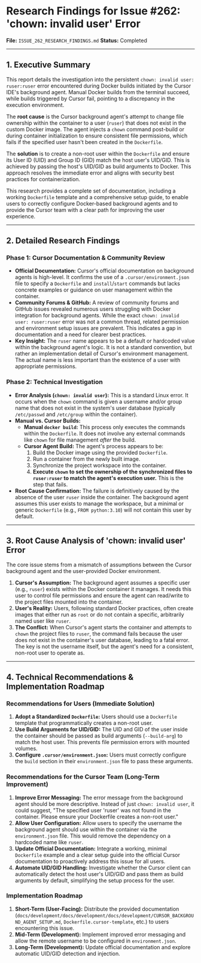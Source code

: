 # Research Findings for Issue #262: 'chown: invalid user' Error

**File:** `ISSUE_262_RESEARCH_FINDINGS.md`
**Status:** Completed

---

## 1. Executive Summary

This report details the investigation into the persistent `chown: invalid user: ruser:ruser` error encountered during Docker builds initiated by the Cursor IDE's background agent. Manual Docker builds from the terminal succeed, while builds triggered by Cursor fail, pointing to a discrepancy in the execution environment.

The **root cause** is the Cursor background agent's attempt to change file ownership within the container to a user (`ruser`) that does not exist in the custom Docker image. The agent injects a `chown` command post-build or during container initialization to ensure consistent file permissions, which fails if the specified user hasn't been created in the `Dockerfile`.

The **solution** is to create a non-root user within the `Dockerfile` and ensure its User ID (UID) and Group ID (GID) match the host user's UID/GID. This is achieved by passing the host's UID/GID as build arguments to Docker. This approach resolves the immediate error and aligns with security best practices for containerization.

This research provides a complete set of documentation, including a working `Dockerfile` template and a comprehensive setup guide, to enable users to correctly configure Docker-based background agents and to provide the Cursor team with a clear path for improving the user experience.

---

## 2. Detailed Research Findings

### Phase 1: Cursor Documentation & Community Review

* **Official Documentation:** Cursor's official documentation on background agents is high-level. It confirms the use of a `.cursor/environment.json` file to specify a `Dockerfile` and `install`/`start` commands but lacks concrete examples or guidance on user management within the container.
* **Community Forums & GitHub:** A review of community forums and GitHub issues revealed numerous users struggling with Docker integration for background agents. While the exact `chown: invalid user: ruser:ruser` error was not a common thread, related permission and environment setup issues are prevalent. This indicates a gap in documentation and a need for clearer best practices.
* **Key Insight:** The `ruser` name appears to be a default or hardcoded value within the background agent's logic. It is not a standard convention, but rather an implementation detail of Cursor's environment management. The actual name is less important than the existence of a user with appropriate permissions.

### Phase 2: Technical Investigation

* **Error Analysis (`chown: invalid user`):** This is a standard Linux error. It occurs when the `chown` command is given a username and/or group name that does not exist in the system's user database (typically `/etc/passwd` and `/etc/group` within the container).
* **Manual vs. Cursor Builds:**
    * **Manual `docker build`:** This process only executes the commands within the `Dockerfile`. It does not involve any external commands like `chown` for file management *after* the build.
    * **Cursor Agent Build:** The agent's process appears to be:
        1.  Build the Docker image using the provided `Dockerfile`.
        2.  Run a container from the newly built image.
        3.  Synchronize the project workspace into the container.
        4.  **Execute `chown` to set the ownership of the synchronized files to `ruser:ruser` to match the agent's execution user.** This is the step that fails.
* **Root Cause Confirmation:** The failure is definitively caused by the absence of the user `ruser` inside the container. The background agent assumes this user exists to manage the workspace, but a minimal or generic `Dockerfile` (e.g., `FROM python:3.10`) will not contain this user by default.

---

## 3. Root Cause Analysis of 'chown: invalid user' Error

The core issue stems from a mismatch of assumptions between the Cursor background agent and the user-provided Docker environment.

1.  **Cursor's Assumption:** The background agent assumes a specific user (e.g., `ruser`) exists within the Docker container it manages. It needs this user to control file permissions and ensure the agent can read/write to the project files mounted into the container.
2.  **User's Reality:** Users, following standard Docker practices, often create images that either run as `root` or do not contain a specific, arbitrarily named user like `ruser`.
3.  **The Conflict:** When Cursor's agent starts the container and attempts to `chown` the project files to `ruser`, the command fails because the user does not exist in the container's user database, leading to a fatal error. The key is not the username itself, but the agent's need for a consistent, non-root user to operate as.

---

## 4. Technical Recommendations & Implementation Roadmap

### Recommendations for Users (Immediate Solution)

1.  **Adopt a Standardized `Dockerfile`:** Users should use a `Dockerfile` template that programmatically creates a non-root user.
2.  **Use Build Arguments for UID/GID:** The UID and GID of the user inside the container should be passed as build arguments (`--build-arg`) to match the host user. This prevents file permission errors with mounted volumes.
3.  **Configure `.cursor/environment.json`:** Users must correctly configure the `build` section in their `environment.json` file to pass these arguments.

### Recommendations for the Cursor Team (Long-Term Improvement)

1.  **Improve Error Messaging:** The error message from the background agent should be more descriptive. Instead of just `chown: invalid user`, it could suggest, "The specified user 'ruser' was not found in the container. Please ensure your Dockerfile creates a non-root user."
2.  **Allow User Configuration:** Allow users to specify the username the background agent should use within the container via the `environment.json` file. This would remove the dependency on a hardcoded name like `ruser`.
3.  **Update Official Documentation:** Integrate a working, minimal `Dockerfile` example and a clear setup guide into the official Cursor documentation to proactively address this issue for all users.
4.  **Automate UID/GID Handling:** Investigate whether the Cursor client can automatically detect the host user's UID/GID and pass them as build arguments by default, simplifying the setup process for the user.

### Implementation Roadmap

1.  **Short-Term (User-Facing):** Distribute the provided documentation (`docs/development/docs/development/docs/development/CURSOR_BACKGROUND_AGENT_SETUP.md`, `Dockerfile.cursor-template`, etc.) to users encountering this issue.
2.  **Mid-Term (Development):** Implement improved error messaging and allow the remote username to be configured in `environment.json`.
3.  **Long-Term (Development):** Update official documentation and explore automatic UID/GID detection and injection.
